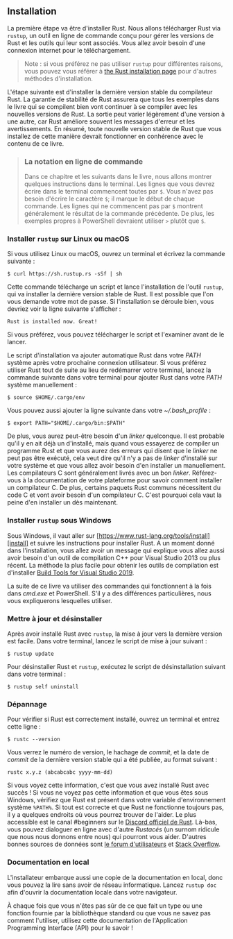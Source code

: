 <!--
## Installation
-->

## Installation

<!--
The first step is to install Rust. We’ll download Rust through `rustup`, a
command line tool for managing Rust versions and associated tools. You’ll need
an internet connection for the download.
-->

La première étape va être d'installer Rust. Nous allons télécharger Rust via
`rustup`, un outil en ligne de commande conçu pour gérer les versions de Rust et
les outils qui leur sont associés. Vous allez avoir besoin d'une connexion
internet pour le téléchargement.

<!--
> Note: If you prefer not to use `rustup` for some reason, please see [the Rust
> installation page](https://www.rust-lang.org/tools/install) for other options.
-->

> Note : si vous préférez ne pas utiliser `rustup` pour différentes raisons,
> vous pouvez vous référer à
> [the Rust installation page][rust-installation-page]
> pour d'autres méthodes d'installation.

[rust-installation-page]: https://www.rust-lang.org/tools/install

<!--
The following steps install the latest stable version of the Rust compiler.
Rust’s stability guarantees ensure that all the examples in the book that
compile will continue to compile with newer Rust versions. The output might
differ slightly between versions, because Rust often improves error messages
and warnings. In other words, any newer, stable version of Rust you install
using these steps should work as expected with the content of this book.
-->

L'étape suivante est d'installer la dernière version stable du compilateur Rust.
La garantie de stabilité de Rust assurera que tous les exemples dans le livre
qui se compilent bien vont continuer à se compiler avec les nouvelles versions
de Rust. La sortie peut varier légèrement d'une version à une autre, car Rust
améliore souvent les messages d'erreur et les avertissements. En résumé, toute
nouvelle version stable de Rust que vous installez de cette manière devrait
fonctionner en conhérence avec le contenu de ce livre.

<!--
> ### Command Line Notation
>
> In this chapter and throughout the book, we’ll show some commands used in the
> terminal. Lines that you should enter in a terminal all start with `$`. You
> don’t need to type in the `$` character; it indicates the start of each
> command. Lines that don’t start with `$` typically show the output of the
> previous command. Additionally, PowerShell-specific examples will use `>`
> rather than `$`.
-->

> ### La notation en ligne de commande
>
> Dans ce chapitre et les suivants dans le livre, nous allons montrer quelques
> instructions dans le terminal. Les lignes que vous devrez écrire dans le
> terminal commencent toutes par `$`. Vous n'avez pas besoin d'écrire le
> caractère `$`; il marque le début de chaque commande. Les lignes qui ne
> commencent pas par `$` montrent généralement le résultat de la commande
> précédente. De plus, les exemples propres à PowerShell devraient utiliser
> `>` plutôt que `$`.

<!--
### Installing `rustup` on Linux or macOS
-->

### Installer `rustup` sur Linux ou macOS

<!--
If you’re using Linux or macOS, open a terminal and enter the following command:
-->

Si vous utilisez Linux ou macOS, ouvrez un terminal et écrivez la commande
suivante :

```text
$ curl https://sh.rustup.rs -sSf | sh
```

<!--
The command downloads a script and starts the installation of the `rustup`
tool, which installs the latest stable version of Rust. You might be prompted
for your password. If the install is successful, the following line will appear:
-->

Cette commande télécharge un script et lance l'installation de l'outil `rustup`,
qui va installer la dernière version stable de Rust. Il est possible que l'on
vous demande votre mot de passe. Si l'installation se déroule bien, vous
devriez voir la ligne suivante s'afficher :

```text
Rust is installed now. Great!
```

<!--
If you prefer, feel free to download the script and inspect it before running
it.
-->

Si vous préférez, vous pouvez télécharger le script et l'examiner avant de le
lancer.

<!--
The installation script automatically adds Rust to your system PATH after your
next login. If you want to start using Rust right away instead of restarting
your terminal, run the following command in your shell to add Rust to your
system PATH manually:
-->

Le script d'installation va ajouter automatique Rust dans votre *PATH* système
après votre prochaine connexion utilisateur. Si vous préférez utiliser Rust tout
de suite au lieu de redémarrer votre terminal, lancez la commande suivante dans
votre terminal pour ajouter Rust dans votre *PATH* système manuellement :

```text
$ source $HOME/.cargo/env
```

<!--
Alternatively, you can add the following line to your *~/.bash_profile*:
-->

Vous pouvez aussi ajouter la ligne suivante dans votre *~/.bash_profile* :

```text
$ export PATH="$HOME/.cargo/bin:$PATH"
```

<!--
Additionally, you’ll need a linker of some kind. It’s likely one is already
installed, but when you try to compile a Rust program and get errors indicating
that a linker could not execute, that means a linker isn’t installed on your
system and you’ll need to install one manually. C compilers usually come with
the correct linker. Check your platform’s documentation for how to install a C
compiler. Also, some common Rust packages depend on C code and will need a C
compiler. Therefore, it might be worth installing one now.
-->

De plus, vous aurez peut-être besoin d'un *linker* quelconque. Il est probable
qu'il y en ait déjà un d'installé, mais quand vous essayerez de compiler un
programme Rust et que vous aurez des erreurs qui disent que le *linker* ne peut
pas être exécuté, cela veut dire qu'il n'y a pas de *linker* d'installé sur
votre système et que vous allez avoir besoin d'en installer un manuellement. Les
compilateurs C sont généralement livrés avec un bon *linker*. Référez-vous à la
documentation de votre plateforme pour savoir comment installer un compilateur
C. De plus, certains paquets Rust communs nécessitent du code C et vont avoir
besoin d'un compilateur C. C'est pourquoi cela vaut la peine d'en installer un
dès maintenant.

<!--
### Installing `rustup` on Windows
-->

### Installer `rustup` sous Windows

<!--
On Windows, go to [https://www.rust-lang.org/tools/install][install] and follow
the instructions for installing Rust. At some point in the installation, you’ll
receive a message explaining that you’ll also need the C++ build tools for
Visual Studio 2013 or later. The easiest way to acquire the build tools is to
install [Build Tools for Visual Studio 2019][visualstudio]. The tools are in
the Other Tools and Frameworks section.
-->

Sous Windows, il vaut aller sur
[https://www.rust-lang.org/tools/install][install] et suivre les instructions
pour installer Rust. A un moment donné dans l'installation, vous allez avoir un
message qui explique vous allez aussi avoir besoin d'un outil de compilation C++
pour Visual Studio 2013 ou plus récent. La méthode la plus facile pour obtenir
les outils de compilation est d'installer
[Build Tools for Visual Studio 2019][visualstudio].

[install]: https://www.rust-lang.org/tools/install
<!--
[visualstudio]: https://www.visualstudio.com/downloads/#build-tools-for-visual-studio-2019
FR translation : the website redirect to French version, we loose the "id" link.
Fix is directly below :
-->
[visualstudio]: https://www.visualstudio.com/fr/downloads/#build-tools-for-visual-studio-2019

<!--
The rest of this book uses commands that work in both *cmd.exe* and PowerShell.
If there are specific differences, we’ll explain which to use.
-->

La suite de ce livre va utiliser des commandes qui fonctionnent à la fois dans
*cmd.exe* et PowerShell. S'il y a des différences particulières, nous vous
expliquerons lesquelles utiliser.

<!--
### Updating and Uninstalling
-->

### Mettre à jour et désinstaller

<!--
After you’ve installed Rust via `rustup`, updating to the latest version is
easy. From your shell, run the following update script:
-->

Après avoir installé Rust avec `rustup`, la mise à jour vers la dernière version
est facile. Dans votre terminal, lancez le script de mise à jour suivant :

```text
$ rustup update
```

<!--
To uninstall Rust and `rustup`, run the following uninstall script from your
shell:
-->

Pour désinstaller Rust et `rustup`, exécutez le script de désinstallation
suivant dans votre terminal :

```text
$ rustup self uninstall
```

<!--
### Troubleshooting
-->

### Dépannage

<!--
To check whether you have Rust installed correctly, open a shell and enter this
line:
-->

Pour vérifier si Rust est correctement installé, ouvrez un terminal et entrez
cette ligne :

```text
$ rustc --version
```

<!--
You should see the version number, commit hash, and commit date for the latest
stable version that has been released in the following format:
-->

Vous verrez le numéro de version, le hachage de *commit*, et la date de *commit*
de la dernière version stable qui a été publiée, au format suivant :

```text
rustc x.y.z (abcabcabc yyyy-mm-dd)
```

<!--
If you see this information, you have installed Rust successfully! If you don’t
see this information and you’re on Windows, check that Rust is in your `%PATH%`
system variable. If that’s all correct and Rust still isn’t working, there are
a number of places you can get help. The easiest is the #beginners channel on
[the official Rust Discord][discord]. There, you can chat with other Rustaceans
(a silly nickname we call ourselves) who can help you out. Other great
resources include [the Users forum][users] and [Stack Overflow][stackoverflow].
-->

Si vous voyez cette information, c'est que vous avez installé Rust avec succès !
Si vous ne voyez pas cette information et que vous êtes sous Windows, vérifiez
que Rust est présent dans votre variable d'environnement système `%PATH%`. Si
tout est correcte et que Rust ne fonctionne toujours pas, il y a quelques
endroits où vous pourrez trouver de l'aider. Le plus accessible est le
canal #beginners sur le [Discord officiel de Rust][discord]. Là-bas, vous pouvez
dialoguer en ligne avec d'autre *Rustacés* (un surnom ridicule que nous nous
donnons entre nous) qui pourront vous aider. D'autres bonnes sources de données
sont [le forum d'utilisateurs][users] et [Stack Overflow][stackoverflow].

[discord]: https://discord.gg/rust-lang
[users]: https://users.rust-lang.org/
[stackoverflow]: http://stackoverflow.com/questions/tagged/rust

<!--
### Local Documentation
-->

### Documentation en local

<!--
The installer also includes a copy of the documentation locally, so you can
read it offline. Run `rustup doc` to open the local documentation in your
browser.
-->

L'installateur embarque aussi une copie de la documentation en local, donc vous
pouvez la lire sans avoir de réseau informatique. Lancez `rustup doc` afin
d'ouvrir la documentation locale dans votre navigateur.

<!--
Any time a type or function is provided by the standard library and you’re not
sure what it does or how to use it, use the application programming interface
(API) documentation to find out!
-->

À chaque fois que vous n'êtes pas sûr de ce que fait un type ou une fonction
fournie par la bibliothèque standard ou que vous ne savez pas comment
l'utiliser, utilisez cette documentation de l'Application Programming Interface
(API) pour le savoir !
